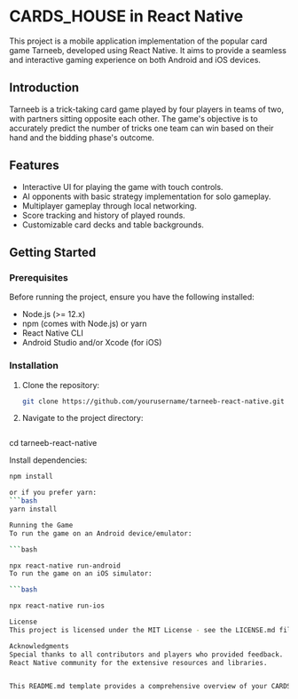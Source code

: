 # CARDS_HOUSE in React Native

This project is a mobile application implementation of the popular card game Tarneeb, developed using React Native. It aims to provide a seamless and interactive gaming experience on both Android and iOS devices.

## Introduction

Tarneeb is a trick-taking card game played by four players in teams of two, with partners sitting opposite each other. The game's objective is to accurately predict the number of tricks one team can win based on their hand and the bidding phase's outcome.

## Features

- Interactive UI for playing the game with touch controls.
- AI opponents with basic strategy implementation for solo gameplay.
- Multiplayer gameplay through local networking.
- Score tracking and history of played rounds.
- Customizable card decks and table backgrounds.

## Getting Started

### Prerequisites

Before running the project, ensure you have the following installed:
- Node.js (>= 12.x)
- npm (comes with Node.js) or yarn
- React Native CLI
- Android Studio and/or Xcode (for iOS)

### Installation

1. Clone the repository:
   ```bash
   git clone https://github.com/yourusername/tarneeb-react-native.git

2. Navigate to the project directory:
    ```bash
cd tarneeb-react-native

Install dependencies:
 ```bash
npm install

or if you prefer yarn:
```bash
yarn install

Running the Game
To run the game on an Android device/emulator:

```bash

npx react-native run-android
To run the game on an iOS simulator:

```bash

npx react-native run-ios

License
This project is licensed under the MIT License - see the LICENSE.md file for details.

Acknowledgments
Special thanks to all contributors and players who provided feedback.
React Native community for the extensive resources and libraries.


This README.md template provides a comprehensive overview of your CARDS_HOUSE project developed in React Native. Be sure to customize the URLs and any specific details related to your project, such as additional setup instructions, external APIs, or unique features.



